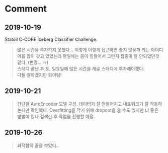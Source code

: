 # Comment

## 2019-10-19
Statoil C-CORE Iceberg Classifier Challenge.
>많은 시간을 투자하지 못했다... 이렇게 이렇게 접근하면 좋지 않을까 라는 아이디어를 많이 갖고 있었는데 
평일에는 몸이 힘들어서 그런지 집중이 잘 안되었던것 같다. (변명... ㅠ) <br>
스터디 끝난 후 토, 일요일에 많은 시간을 캐글 스터디에 투자해야겠다. <br>
다들 잘하겠지만 화이팅!

## 2019-10-21 
> 간단한 AutoEncoder 모델 구성. 데이터가 잘 만들어지고 네트워크가 잘 작동하는지만 확인했다.
Overfitting을 막기 위해 dropout을 쓸 수도 있지만 더 좋은 방법이 있나 검색한 후 작업을 진행할 예정.

## 2019-10-26
> 과적합의 끝을 보았다..